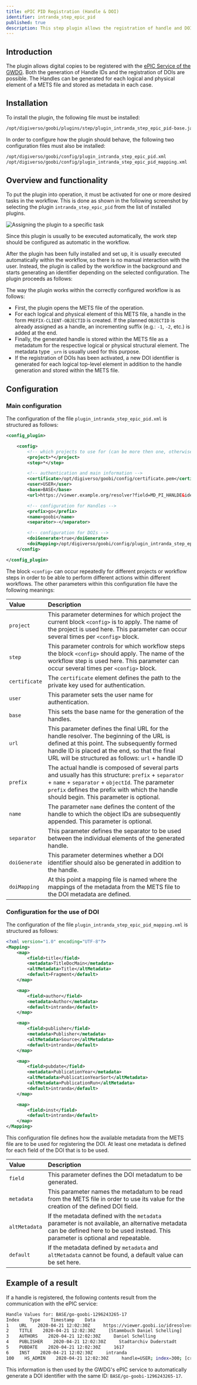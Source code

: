 ```yaml
---
title: ePIC PID Registration (Handle & DOI)
identifier: intranda_step_epic_pid
published: true
description: This step plugin allows the registration of handle and DOI as persistent identifiers via the ePIC service of the GWDG.
---
```

## Introduction
The plugin allows digital copies to be registered with the [ePIC Service of the GWDG](https://www.gwdg.de/de/application-services/persistent-identifier-pid). Both the generation of Handle IDs and the registration of DOIs are possible. The Handles can be generated for each logical and physical element of a METS file and stored as metadata in each case.


## Installation
To install the plugin, the following file must be installed:

```bash
/opt/digiverso/goobi/plugins/step/plugin_intranda_step_epic_pid-base.jar
```

In order to configure how the plugin should behave, the following two configuration files must also be installed:

```bash
/opt/digiverso/goobi/config/plugin_intranda_step_epic_pid.xml
/opt/digiverso/goobi/config/plugin_intranda_step_epic_pid_mapping.xml
```


## Overview and functionality
To put the plugin into operation, it must be activated for one or more desired tasks in the workflow. This is done as shown in the following screenshot by selecting the plugin `intranda_step_epic_pid` from the list of installed plugins.

![Assigning the plugin to a specific task](screen1_en.png)

Since this plugin is usually to be executed automatically, the work step should be configured as automatic in the workflow.

After the plugin has been fully installed and set up, it is usually executed automatically within the workflow, so there is no manual interaction with the user. Instead, the plugin is called by the workflow in the background and starts generating an identifier depending on the selected configuration. The plugin proceeds as follows:

The way the plugin works within the correctly configured workflow is as follows:

* First, the plugin opens the METS file of the operation.
* For each logical and physical element of this METS file, a handle in the form `PREFIX-CLIENT-OBJECTID` is created. If the planned `OBJECTID` is already assigned as a handle, an incrementing suffix (e.g.: `-1`, `-2`, etc.) is added at the end.
* Finally, the generated handle is stored within the METS file as a metadatum for the respective logical or physical structural element. The metadata type `_urn` is usually used for this purpose.
* If the registration of DOIs has been activated, a new DOI identifier is generated for each logical top-level element in addition to the handle generation and stored within the METS file.


## Configuration

### Main configuration
The configuration of the file `plugin_intranda_step_epic_pid.xml` is structured as follows:

```xml
<config_plugin>

    <config>
        <!-- which projects to use for (can be more then one, otherwise use *) -->
        <project>*</project>
        <step>*</step>

        <!-- authentication and main information -->
        <certificate>/opt/digiverso/goobi/config/certificate.pem</certificate>
        <user>USER</user>
        <base>BASE</base>
        <url>https://viewer.example.org/resolver?field=MD_PI_HANLDE&identifier=</url>

        <!-- configuration for Handles -->
        <prefix>go</prefix>
        <name>goobi</name>
        <separator>-</separator>

        <!-- configuration for DOIs -->
        <doiGenerate>true</doiGenerate>
        <doiMapping>/opt/digiverso/goobi/config/plugin_intranda_step_epic_pid_mapping.xml</doiMapping>
    </config>

</config_plugin>
```

The block `<config>` can occur repeatedly for different projects or workflow steps in order to be able to perform different actions within different workflows. The other parameters within this configuration file have the following meanings:

| Value | Description |
| :--- | :--- |
| `project` | This parameter determines for which project the current block `<config>` is to apply. The name of the project is used here. This parameter can occur several times per `<config>` block. |
| `step` | This parameter controls for which workflow steps the block `<config>` should apply. The name of the workflow step is used here. This parameter can occur several times per `<config>` block. |
| `certificate` | The `certificate` element defines the path to the private key used for authentication. |
| `user` | This parameter sets the user name for authentication. |
| `base` | This sets the base name for the generation of the handles. |
| `url` | This parameter defines the final URL for the handle resolver. The beginning of the URL is defined at this point. The subsequently formed handle ID is placed at the end, so that the final URL will be structured as follows: `url` + handle ID |
| `prefix` | The actual handle is composed of several parts and usually has this structure: `prefix` + `separator` + `name` + `separator` + `objectId`. The parameter `prefix` defines the prefix with which the handle should begin. This parameter is optional. |
| `name` | The parameter `name` defines the content of the handle to which the object IDs are subsequently appended. This parameter is optional. |
| `separator` | This parameter defines the separator to be used between the individual elements of the generated handle. |
| `doiGenerate` | This parameter determines whether a DOI identifier should also be generated in addition to the handle. |
| `doiMapping` | At this point a mapping file is named where the mappings of the metadata from the METS file to the DOI metadata are defined. |


### Configuration for the use of DOI
The configuration of the file `plugin_intranda_step_epic_pid_mapping.xml` is structured as follows:

```xml
<?xml version="1.0" encoding="UTF-8"?>
<Mapping>
    <map>
        <field>title</field>
        <metadata>TitleDocMain</metadata>
        <altMetadata>Title</altMetadata>
        <default>Fragment</default>
    </map>

    <map>
        <field>author</field>
        <metadata>Author</metadata>
        <default>intranda</default>
    </map>

    <map>
        <field>publisher</field>
        <metadata>Publisher</metadata>
        <altMetadata>Source</altMetadata>
        <default>intranda</default>
    </map>

    <map>
        <field>pubdate</field>
        <metadata>PublicationYear</metadata>
        <altMetadata>PublicationYearSort</altMetadata>
        <altMetadata>PublicationRun</altMetadata>
        <default>intranda</default>
    </map>

    <map>
        <field>inst</field>
        <default>intranda</default>
    </map>
</Mapping>
```

This configuration file defines how the available metadata from the METS file are to be used for registering the DOI. At least one metadata is defined for each field of the DOI that is to be used.

| Value | Description |
| :--- | :--- |
| `field` | This parameter defines the DOI metadatum to be generated. |
| `metadata` | This parameter names the metadatum to be read from the METS file in order to use its value for the creation of the defined DOI field. |
| `altMetadata` | If the metadata defined with the `metadata` parameter is not available, an alternative metadata can be defined here to be used instead. This parameter is optional and repeatable. |
| `default` | If the metadata defined by `metadata` and `altMetadata` cannot be found, a default value can be set here. |


## Example of a result
If a handle is registered, the following contents result from the communication with the ePIC service:

```bash
Handle Values for: BASE/go-goobi-1296243265-17
Index    Type    Timestamp    Data
1    URL    2020-04-21 12:02:30Z     https://viewer.goobi.io/idresolver?handle=
2    TITLE    2020-04-21 12:02:30Z     [Stammbuch Daniel Schelling]
3    AUTHORS    2020-04-21 12:02:30Z     Daniel Schelling
4    PUBLISHER    2020-04-21 12:02:30Z     Stadtarchiv Duderstadt
5    PUBDATE    2020-04-21 12:02:30Z     1617
6    INST    2020-04-21 12:02:30Z     intranda
100    HS_ADMIN    2020-04-21 12:02:30Z     handle=USER; index=300; [create hdl,delete hdl,read val,modify val,del val,add val,modify admin,del admin,add admin,list]
```

This information is then used by the GWDG's ePIC service to automatically generate a DOI identifier with the same ID: `BASE/go-goobi-1296243265-17`.
